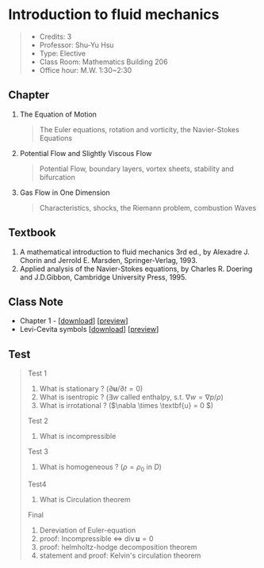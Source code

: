 # Introduction to fluid mechanics

> - Credits: 3
> - Professor: Shu-Yu Hsu
> - Type: Elective
> - Class Room: Mathematics Building 206
> - Office hour: M.W. 1:30~2:30

## Chapter

1. The Equation of Motion

    > The Euler equations, rotation and vorticity, the Navier-Stokes Equations 

2. Potential Flow and Slightly Viscous Flow

    > Potential Flow, boundary layers, vortex sheets, stability and bifurcation 

3. Gas Flow in One Dimension

    > Characteristics, shocks, the Riemann problem, combustion Waves 

## Textbook

1. A mathematical introduction to fluid mechanics 3rd ed., by Alexadre J. Chorin and Jerrold E. Marsden, Springer-Verlag, 1993.
2. Applied analysis of the Navier-Stokes equations, by Charles R. Doering and J.D.Gibbon, Cambridge University Press, 1995.

## Class Note

- Chapter 1 - [[download](https://raw.githubusercontent.com/Jeffreymaomao/fluid-note/main/Ch1/main/main.pdf)] [[preview](https://github.com/Jeffreymaomao/fluid-note/blob/main/Ch1/main/main.pdf)]
- Levi-Cevita symbols [[download](https://raw.githubusercontent.com/Jeffreymaomao/fluid-note/main/Levi-Civita/Levi-Civita.pdf)] [[preview](https://github.com/Jeffreymaomao/fluid-note/blob/main/Levi-Civita/Levi-Civita.pdf)]

## Test

> Test 1
>
> 1. What is stationary ? ($\partial \textbf{u}/\partial t = 0$)
> 2. What is isentropic ? ($\exists w$ called enthalpy, s.t. $\nabla w =\nabla p/\rho$)
> 3. What is irrotational ? ($\nabla \times \textbf{u} = 0 $)
>
> Test 2
>
> 1. What is incompressible
>
> Test 3 
>
> 1. What is homogeneous ?  ($\rho = \rho_0$ in $D$)
>
> Test4 
>
> 1. What is Circulation theorem
>
> Final 
>
> 1. Dereviation of Euler-equation
> 2. proof: Incompressible $\Leftrightarrow$ $\operatorname{div} \textbf{u} = 0$
> 3. proof: helmholtz-hodge decomposition theorem
> 4. statement and proof: Kelvin's circulation theorem
